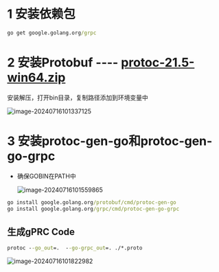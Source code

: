 # 1 安装依赖包

```cmd
go get google.golang.org/grpc
```



# 2 安装Protobuf ---- [protoc-21.5-win64.zip](https://link.juejin.cn/?target=https%3A%2F%2Fgithub.com%2Fprotocolbuffers%2Fprotobuf%2Freleases%2Fdownload%2Fv21.5%2Fprotoc-21.5-win64.zip)

安装解压，打开bin目录，复制路径添加到环境变量中

![image-20240716101337125](https://typora-dusong.oss-cn-chengdu.aliyuncs.com/image-20240716101337125.png)

# 3 安装protoc-gen-go和protoc-gen-go-grpc

- 确保GOBIN在PATH中

  ![image-20240716101559865](https://typora-dusong.oss-cn-chengdu.aliyuncs.com/image-20240716101559865.png)

```cmd
go install google.golang.org/protobuf/cmd/protoc-gen-go
go install google.golang.org/grpc/cmd/protoc-gen-go-grpc
```



## 生成gPRC Code

```cmd
protoc --go_out=.  --go-grpc_out=. ./*.proto
```

![image-20240716101822982](https://typora-dusong.oss-cn-chengdu.aliyuncs.com/image-20240716101822982.png)
